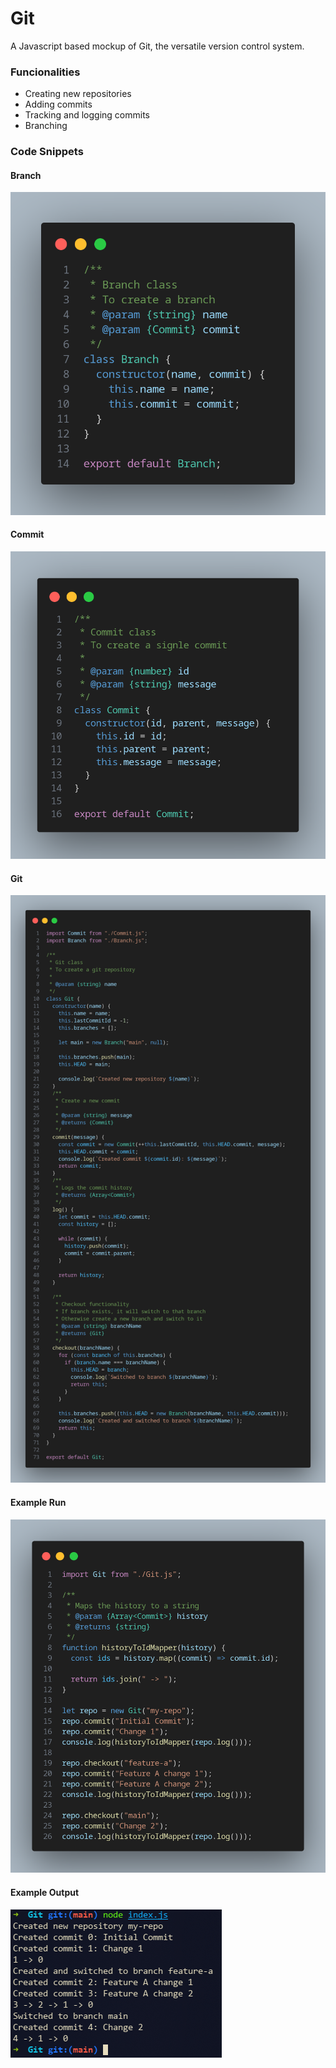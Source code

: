 # Git

A Javascript based mockup of Git, the versatile version control system.

### Funcionalities

- Creating new repositories
- Adding commits
- Tracking and logging commits
- Branching

### Code Snippets
#### Branch
![Branch Code Snippet](https://github.com/UsamaGM/Git/blob/main/Branch.png)
#### Commit
![Commit Code Snippet](https://github.com/UsamaGM/Git/blob/main/Commit.png)
#### Git
![Git Code Snippet](https://github.com/UsamaGM/Git/blob/main/Git.png)
#### Example Run
![Example Code Snippet](https://github.com/UsamaGM/Git/blob/main/Example%20Run.png)
#### Example Output
![Example Output Snippet](https://github.com/UsamaGM/Git/blob/main/Example%20Output.png)
